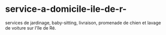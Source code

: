 # service-a-domicile-ile-de-r-
services de jardinage, baby-sitting, livraison, promenade de chien et lavage de voiture sur l'île de Ré.
